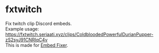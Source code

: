 # fxtwitch

 Fix twitch clip Discord embeds.  
 Example usage: <https://fxtwitch.seriaati.xyz/clips/ColdbloodedPowerfulDurianPupper-zS2syJ91CNRIqC4v>  
 This is made for [Embed Fixer](https://github.com/seriaati/embed-fixer).
